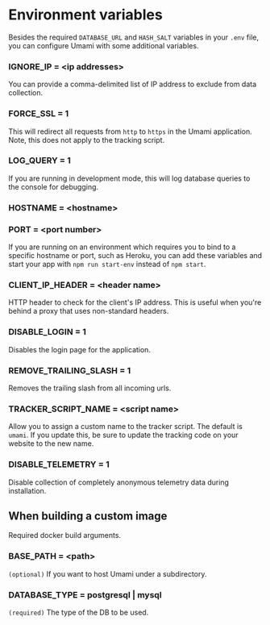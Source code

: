 # Environment variables

Besides the required `DATABASE_URL` and `HASH_SALT` variables in your `.env` file, 
you can configure Umami with some additional variables.

### IGNORE_IP = &lt;ip addresses&gt;

You can provide a comma-delimited list of IP address to exclude from data collection.

### FORCE_SSL = 1

This will redirect all requests from `http` to `https` in the Umami application. Note, this does not apply to the tracking script.

### LOG_QUERY = 1

If you are running in development mode, this will log database queries to the console for debugging.

### HOSTNAME = &lt;hostname&gt;
### PORT = &lt;port number&gt;

If you are running on an environment which requires you to bind to a specific hostname or port, such as Heroku, you can add
these variables and start your app with `npm run start-env` instead of `npm start`.

### CLIENT_IP_HEADER = &lt;header name&gt;

HTTP header to check for the client's IP address. This is useful when you're
behind a proxy that uses non-standard headers.

### DISABLE_LOGIN = 1

Disables the login page for the application.

### REMOVE_TRAILING_SLASH = 1

Removes the trailing slash from all incoming urls.

### TRACKER_SCRIPT_NAME = &lt;script name&gt;

Allow you to assign a custom name to the tracker script. The default is `umami`. If you update this, be sure to update the tracking code on your website to the new name.

### DISABLE_TELEMETRY = 1

Disable collection of completely anonymous telemetry data during installation.

## When building a custom image

Required docker build arguments.

### BASE_PATH = &lt;path&gt; 

`(optional)` If you want to host Umami under a subdirectory.

### DATABASE_TYPE = postgresql | mysql

`(required)` The type of the DB to be used.
